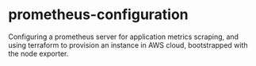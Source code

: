 # prometheus-configuration
Configuring a prometheus server for application metrics scraping, and using terraform to provision an instance in AWS cloud, bootstrapped with the node exporter.
